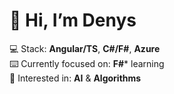 # 👋 Hi, I’m Denys

💻 Stack: **Angular/TS**, **C#/F#**, **Azure** <br>
⌨️ Currently focused on: **F#*** learning <br>
💓 Interested in: **AI** & **Algorithms**<!--, Blockchain & DeFi-->
